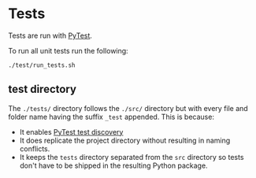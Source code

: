 # Tests

Tests are run with [PyTest](https://docs.pytest.org/).

To run all unit tests run the following:
```
./test/run_tests.sh
```


## test directory

The `./tests/` directory follows the `./src/` directory but with every file and folder name having the suffix `_test` appended. This is because:
* It enables [PyTest test discovery](https://docs.pytest.org/en/latest/explanation/goodpractices.html#test-discovery)
* It does replicate the project directory without resulting in naming conflicts.
* It keeps the `tests` directory separated from the `src` directory so tests don't have to be shipped in the resulting Python package.

